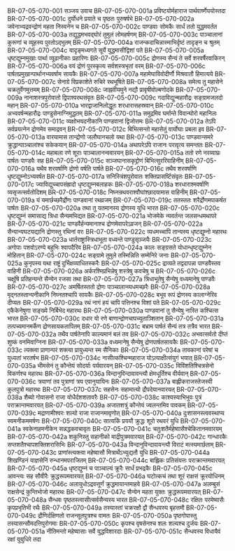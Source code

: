 BR-07-05-070-001	सञ्जय उवाच
BR-07-05-070-001a	प्रविष्टयोर्महाराज पार्थवार्ष्णेययोस्तदा
BR-07-05-070-001c	दुर्योधने प्रयाते च पृष्ठतः पुरुषर्षभे
BR-07-05-070-002a	जवेनाभ्यद्रवन्द्रोणं महता निस्वनेन च
BR-07-05-070-002c	पाण्डवाः सोमकैः सार्धं ततो युद्धमवर्तत
BR-07-05-070-003a	तद्युद्धमभवद्घोरं तुमुलं लोमहर्षणम्
BR-07-05-070-003c	पाञ्चालानां कुरूणां च व्यूहस्य पुरतोऽद्भुतम्
BR-07-05-070-004a	राजन्कदाचिन्नास्माभिर्दृष्टं तादृङ्न च श्रुतम्
BR-07-05-070-004c	यादृङ्मध्यगते सूर्ये युद्धमासीद्विशां पते
BR-07-05-070-005a	धृष्टद्युम्नमुखाः पार्था व्यूढानीकाः प्रहारिणः
BR-07-05-070-005c	द्रोणस्य सैन्यं ते सर्वे शरवर्षैरवाकिरन्
BR-07-05-070-006a	वयं द्रोणं पुरस्कृत्य सर्वशस्त्रभृतां वरम्
BR-07-05-070-006c	पार्षतप्रमुखान्पार्थानभ्यवर्षाम सायकैः
BR-07-05-070-007a	महामेघाविवोदीर्णौ मिश्रवातौ हिमात्यये
BR-07-05-070-007c	सेनाग्रे विप्रकाशेते रुचिरे रथभूषिते
BR-07-05-070-008a	समेत्य तु महासेने चक्रतुर्वेगमुत्तमम्
BR-07-05-070-008c	जाह्नवीयमुने नद्यौ प्रावृषीवोल्बणोदके
BR-07-05-070-009a	नानाशस्त्रपुरोवातो द्विपाश्वरथसंवृतः
BR-07-05-070-009c	गदाविद्युन्महारौद्रः सङ्ग्रामजलदो महान्
BR-07-05-070-010a	भारद्वाजानिलोद्धूतः शरधारासहस्रवान्
BR-07-05-070-010c	अभ्यवर्षन्महारौद्रः पाण्डुसेनाग्निमुद्धतम्
BR-07-05-070-011a	समुद्रमिव घर्मान्ते विवान्घोरो महानिलः
BR-07-05-070-011c	व्यक्षोभयदनीकानि पाण्डवानां द्विजोत्तमः
BR-07-05-070-012a	तेऽपि सर्वप्रयत्नेन द्रोणमेव समाद्रवन्
BR-07-05-070-012c	बिभित्सन्तो महासेतुं वार्योघाः प्रबला इव
BR-07-05-070-013a	वारयामास तान्द्रोणो जलौघानचलो यथा
BR-07-05-070-013c	पाण्डवान्समरे क्रुद्धान्पाञ्चालांश्च सकेकयान्
BR-07-05-070-014a	अथापरेऽपि राजानः परावृत्य समन्ततः
BR-07-05-070-014c	महाबला रणे शूराः पाञ्चालानन्ववारयन्
BR-07-05-070-015a	ततो रणे नरव्याघ्रः पार्षतः पाण्डवैः सह
BR-07-05-070-015c	सञ्जघानासकृद्द्रोणं बिभित्सुररिवाहिनीम्
BR-07-05-070-016a	यथैव शरवर्षाणि द्रोणो वर्षति पार्षते
BR-07-05-070-016c	तथैव शरवर्षाणि धृष्टद्युम्नोऽभ्यवर्षत
BR-07-05-070-017a	सनिस्त्रिंशपुरोवातः शक्तिप्रासर्ष्टिसंवृतः
BR-07-05-070-017c	ज्याविद्युच्चापसंह्रादो धृष्टद्युम्नबलाहकः
BR-07-05-070-018a	शरधाराश्मवर्षाणि व्यसृजत्सर्वतोदिशम्
BR-07-05-070-018c	निघ्नन्रथवराश्वौघांश्छादयामास वाहिनीम्
BR-07-05-070-019a	यं यमार्छच्छरैर्द्रोणः पाण्डवानां रथव्रजम्
BR-07-05-070-019c	ततस्ततः शरैर्द्रोणमपाकर्षत पार्षतः
BR-07-05-070-020a	तथा तु यतमानस्य द्रोणस्य युधि भारत
BR-07-05-070-020c	धृष्टद्युम्नं समासाद्य त्रिधा सैन्यमभिद्यत
BR-07-05-070-021a	भोजमेके न्यवर्तन्त जलसन्धमथापरे
BR-07-05-070-021c	पाण्डवैर्हन्यमानाश्च द्रोणमेवापरेऽव्रजन्
BR-07-05-070-022a	सैन्यान्यघटयद्यानि द्रोणस्तु रथिनां वरः
BR-07-05-070-022c	व्यधमच्चापि तान्यस्य धृष्टद्युम्नो महारथः
BR-07-05-070-023a	धार्तराष्ट्रास्त्रिधाभूता वध्यन्ते पाण्डुसृञ्जयैः
BR-07-05-070-023c	अगोपाः पशवोऽरण्ये बहुभिः श्वापदैरिव
BR-07-05-070-024a	कालः सङ्ग्रसते योधान्धृष्टद्युम्नेन मोहितान्
BR-07-05-070-024c	सङ्ग्रामे तुमुले तस्मिन्निति सम्मेनिरे जनाः
BR-07-05-070-025a	कुनृपस्य यथा राष्ट्रं दुर्भिक्षव्याधितस्करैः
BR-07-05-070-025c	द्राव्यते तद्वदापन्ना पाण्डवैस्तव वाहिनी
BR-07-05-070-026a	अर्करश्मिप्रभिन्नेषु शस्त्रेषु कवचेषु च
BR-07-05-070-026c	चक्षूंषि प्रतिहन्यन्ते सैन्येन रजसा तथा
BR-07-05-070-027a	त्रिधाभूतेषु सैन्येषु वध्यमानेषु पाण्डवैः
BR-07-05-070-027c	अमर्षितस्ततो द्रोणः पाञ्चालान्व्यधमच्छरैः
BR-07-05-070-028a	मृद्नतस्तान्यनीकानि निघ्नतश्चापि सायकैः
BR-07-05-070-028c	बभूव रूपं द्रोणस्य कालाग्नेरिव दीप्यतः
BR-07-05-070-029a	रथं नागं हयं चापि पत्तिनश्च विशां पते
BR-07-05-070-029c	एकैकेनेषुणा सङ्ख्ये निर्बिभेद महारथः
BR-07-05-070-030a	पाण्डवानां तु सैन्येषु नास्ति कश्चित्स भारत
BR-07-05-070-030c	दधार यो रणे बाणान्द्रोणचापच्युताञ्शितान्
BR-07-05-070-031a	तत्पच्यमानमर्केण द्रोणसायकतापितम्
BR-07-05-070-031c	बभ्राम पार्षतं सैन्यं तत्र तत्रैव भारत
BR-07-05-070-032a	तथैव पार्षतेनापि काल्यमानं बलं तव
BR-07-05-070-032c	अभवत्सर्वतो दीप्तं शुष्कं वनमिवाग्निना
BR-07-05-070-033a	वध्यमानेषु सैन्येषु द्रोणपार्षतसायकैः
BR-07-05-070-033c	त्यक्त्वा प्राणान्परं शक्त्या प्रायुध्यन्त स्म सैनिकाः
BR-07-05-070-034a	तावकानां परेषां च युध्यतां भरतर्षभ
BR-07-05-070-034c	नासीत्कश्चिन्महाराज योऽत्याक्षीत्संयुगं भयात्
BR-07-05-070-035a	भीमसेनं तु कौन्तेयं सोदर्याः पर्यवारयन्
BR-07-05-070-035c	विविंशतिश्चित्रसेनो विकर्णश्च महारथः
BR-07-05-070-036a	विन्दानुविन्दावावन्त्यौ क्षेमधूर्तिश्च वीर्यवान्
BR-07-05-070-036c	त्रयाणां तव पुत्राणां त्रय एवानुयायिनः
BR-07-05-070-037a	बाह्लीकराजस्तेजस्वी कुलपुत्रो महारथः
BR-07-05-070-037c	सहसेनः सहामात्यो द्रौपदेयानवारयत्
BR-07-05-070-038a	शैब्यो गोवासनो राजा योधैर्दशशतावरैः
BR-07-05-070-038c	काश्यस्याभिभुवः पुत्रं पराक्रान्तमवारयत्
BR-07-05-070-039a	अजातशत्रुं कौन्तेयं ज्वलन्तमिव पावकम्
BR-07-05-070-039c	मद्राणामीश्वरः शल्यो राजा राजानमावृणोत्
BR-07-05-070-040a	दुःशासनस्त्ववस्थाप्य स्वमनीकममर्षणः
BR-07-05-070-040c	सात्यकिं प्रययौ क्रुद्धः शूरो रथवरं युधि
BR-07-05-070-041a	स्वकेनाहमनीकेन सन्नद्धकवचावृतः
BR-07-05-070-041c	चतुःशतैर्महेष्वासैश्चेकितानमवारयम्
BR-07-05-070-042a	शकुनिस्तु सहानीको माद्रीपुत्रमवारयत्
BR-07-05-070-042c	गान्धारकैः सप्तशतैश्चापशक्तिशरासिभिः
BR-07-05-070-043a	विन्दानुविन्दावावन्त्यौ विराटं मत्स्यमार्छताम्
BR-07-05-070-043c	प्राणांस्त्यक्त्वा महेष्वासौ मित्रार्थेऽभ्युद्यतौ युधि
BR-07-05-070-044a	शिखण्डिनं याज्ञसेनिं रुन्धानमपराजितम्
BR-07-05-070-044c	बाह्लिकः प्रतिसंयत्तः पराक्रान्तमवारयत्
BR-07-05-070-045a	धृष्टद्युम्नं च पाञ्चाल्यं क्रूरैः सार्धं प्रभद्रकैः
BR-07-05-070-045c	आवन्त्यः सह सौवीरैः क्रुद्धरूपमवारयत्
BR-07-05-070-046a	घटोत्कचं तथा शूरं राक्षसं क्रूरयोधिनम्
BR-07-05-070-046c	अलायुधोऽद्रवत्तूर्णं क्रुद्धमायान्तमाहवे
BR-07-05-070-047a	अलम्बुसं राक्षसेन्द्रं कुन्तिभोजो महारथः
BR-07-05-070-047c	सैन्येन महता युक्तः क्रुद्धरूपमवारयत्
BR-07-05-070-048a	सैन्धवः पृष्ठतस्त्वासीत्सर्वसैन्यस्य भारत
BR-07-05-070-048c	रक्षितः परमेष्वासैः कृपप्रभृतिभी रथैः
BR-07-05-070-049a	तस्यास्तां चक्ररक्षौ द्वौ सैन्धवस्य बृहत्तमौ
BR-07-05-070-049c	द्रौणिर्दक्षिणतो राजन्सूतपुत्रश्च वामतः
BR-07-05-070-050a	पृष्ठगोपास्तु तस्यासन्सौमदत्तिपुरोगमाः
BR-07-05-070-050c	कृपश्च वृषसेनश्च शलः शल्यश्च दुर्जयः
BR-07-05-070-051a	नीतिमन्तो महेष्वासाः सर्वे युद्धविशारदाः
BR-07-05-070-051c	सैन्धवस्य विधायैवं रक्षां युयुधिरे तदा
